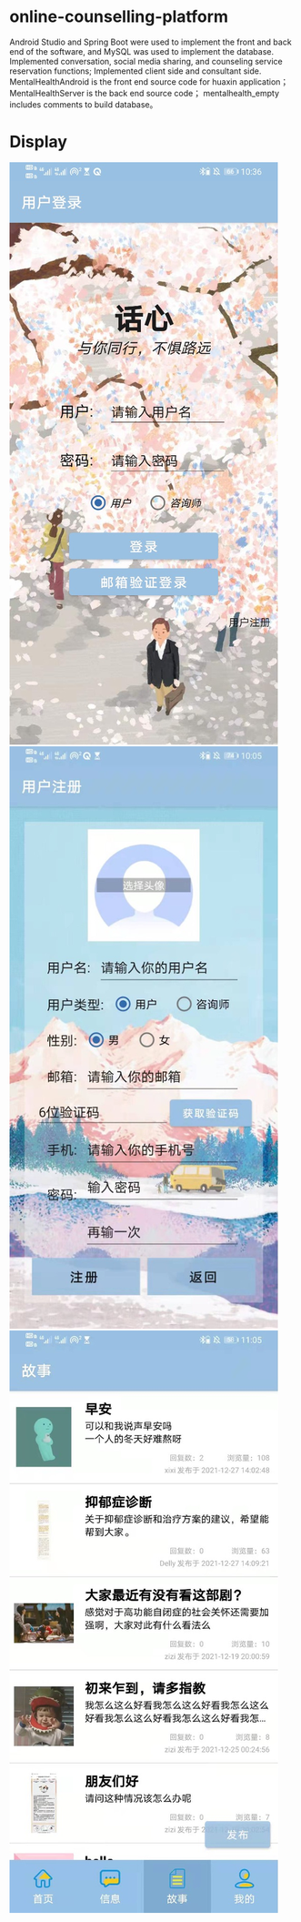 # online-counselling-platform
Android Studio and Spring Boot were used to implement the front and back end of the software, and MySQL was used to implement the database.
Implemented conversation, social media sharing, and counseling service reservation functions;
Implemented client side and consultant side.
MentalHealthAndroid is the front end source code for huaxin application；
MentalHealthServer is the back end source code；
mentalhealth_empty includes comments to build database。
# Display
![image](Desktop/display_image/register1.jpg)
![image](Desktop/display_image/login.jpg)
![image](Desktop/display_image/social_sharing.jpg)

